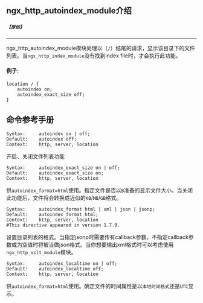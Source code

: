 ## ngx_http_autoindex_module介绍

##### `【原创】`
---

ngx_http_autoindex_module模块处理以（`/`）结尾的请求，显示该目录下的文件列表。当`ngx_http_index_module`没有找到index file时，才会执行此功能。

#### 例子:

```nginx
location / {
    autoindex on;
    autoindex_exact_size off;
}
```

命令参考手册
---

```nginx
Syntax: 	autoindex on | off;
Default: 	autoindex off;
Context: 	http, server, location
```
开启、关闭文件列表功能

```nginx
Syntax: 	autoindex_exact_size on | off;
Default: 	autoindex_exact_size on;
Context: 	http, server, location
```
供`autoindex_format=html`使用。指定文件是否以`B`准备的显示文件大小。当关闭此功能后，文件将会转换成近似的`KB`/`MB`/`GB`格式。

```nginx
Syntax: 	autoindex_format html | xml | json | jsonp;
Default: 	autoindex_format html;
Context: 	http, server, location
#This directive appeared in version 1.7.9. 
```
设置目录列表的格式。当指定jsonp时需要传有callback参数，不指定callback参数或为空值时将被当做json格式。当你想要输出xml格式时可以考虑使用`ngx_http_xslt_module`模块。

```nginx
Syntax: 	autoindex_localtime on | off;
Default: 	autoindex_localtime off;
Context: 	http, server, location
```
供`autoindex_format=html`使用。确定文件的时间属性是以`本地时间格式`还是`UTC`显示。

